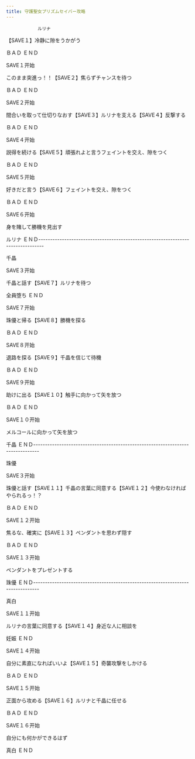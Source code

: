 ```yaml
---
title: 守護聖女プリズムセイバー攻略
---
```


                ルリナ

【SAVE１】冷静に隙をうかがう

ＢＡＤ ＥＮＤ

SAVE１开始

このまま突進っ！！【SAVE２】焦らずチャンスを待つ

ＢＡＤ ＥＮＤ

SAVE２开始

間合いを取って仕切りなおす【SAVE３】ルリナを支える【SAVE４】反撃する

ＢＡＤ ＥＮＤ

SAVE４开始

説得を続ける【SAVE５】頑張れよと言うフェイントを交え、隙をつく

ＢＡＤ ＥＮＤ

SAVE５开始

好きだと言う【SAVE６】フェイントを交え、隙をつく

ＢＡＤ ＥＮＤ

SAVE６开始

身を賭して勝機を見出す

ルリナ ＥＮＤ--------------------------------------------------------------------------------

千晶

SAVE３开始

千晶と話す【SAVE７】ルリナを待つ

全員堕ち ＥＮＤ

SAVE７开始

珠優と帰る【SAVE８】勝機を探る

ＢＡＤ ＥＮＤ

SAVE８开始

退路を探る【SAVE９】千晶を信じて待機

ＢＡＤ ＥＮＤ

SAVE９开始

助けに出る【SAVE１０】触手に向かって矢を放つ

ＢＡＤ ＥＮＤ

SAVE１０开始

メルコールに向かって矢を放つ

千晶 ＥＮＤ--------------------------------------------------------------------------------

珠優

SAVE３开始

珠優と話す【SAVE１１】千晶の言葉に同意する【SAVE１２】今使わなければやられるっ！？

ＢＡＤ ＥＮＤ

SAVE１２开始

焦るな、確実に【SAVE１３】ペンダントを思わず隠す

ＢＡＤ ＥＮＤ

SAVE１３开始

ペンダントをプレゼントする

珠優 ＥＮＤ--------------------------------------------------------------------------------

真白

SAVE１１开始

ルリナの言葉に同意する【SAVE１４】身近な人に相談を

妊娠 ＥＮＤ

SAVE１４开始

自分に素直になればいいよ【SAVE１５】奇襲攻撃をしかける

ＢＡＤ ＥＮＤ

SAVE１５开始

正面から攻める【SAVE１６】ルリナと千晶に任せる

ＢＡＤ ＥＮＤ

SAVE１６开始

自分にも何かができるはず

真白 ＥＮＤ
              

